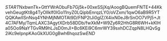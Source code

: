 $START$NxbwnTk+GttYWrAObuFb7Gj5k+00xeSSjXq/AoogBQuemFNTE+44KkvehGeugtKt8g4TyOlIklf0IGo11nyZ0LQipbEnrqzLY0/oVZxm/1qwO6aB9R5YTQQKAwIlSnNsq4YNhMjNMOTAt9D/FNP2tJi0gIZ/X4ixN0eJ8rSnOO7VPj5+Jt4C7AFMy/TqmLAXC3AgytXDrb58DDb/fwXkM+W9Zy6R2HhG8R6WH+kKlHa05Oo9NaYTGvRM9hLJsD0mJI+Bc6KEi9C6mrWY39sxhDCZqpN8LHQvSg2iKc9eIpnpKAoGkXUG0gBwh6hqozSw$END$
